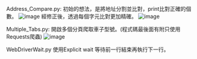 Address_Compare.py:
初始的想法，是將地址分割並比對，print比對正確的個數。
![image](https://user-images.githubusercontent.com/87238365/170805802-732d73d4-6b32-4864-9c0a-643c4bb8e5b1.png)
經修正後，透過每個字元比對更加精確。
![image](https://user-images.githubusercontent.com/87238365/170808117-fa415c8b-9a4d-4f54-9c01-6d1b7eb680d3.png)


Multiple_Tabs.py: 
開啟多個分頁爬取車子型號。(程式碼最後面有附只使用Requests爬蟲)
![image](https://user-images.githubusercontent.com/87238365/170805844-829f8f2b-1420-4ae1-a97c-a445dd1a82ec.png)

WebDriverWait.py
使用Explicit wait 等待前一行結束再執行下一行。
